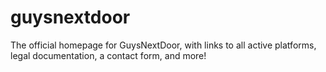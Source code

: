 # guysnextdoor
The official homepage for GuysNextDoor, with links to all active platforms, legal documentation, a contact form, and more!
